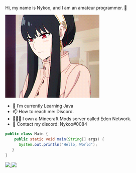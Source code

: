 Hi, my name is Nykoo, and I am an amateur programmer. 👋
<!--<img alt="GIF2" src="https://64.media.tumblr.com/395f09abca072bc566906b15b4942658/3ba8feb270efaa76-8d/s400x600/ca0ecc996f11bd7998d503b1761b96f4098e0ed5.gifv" width = 200/>-->
<img alt="GIF2" src="./yorhello.gif" width = 300/>

- 🌱 I’m currently Learning Java
- 📫 How to reach me: Discord.
- 👨🏽‍💼 I own a Minecraft Mods server called Eden Network.
- 🥡 Contact my discord: Nykoo#0084

```java
public class Main {
    public static void main(String[] args) {
      System.out.println("Hello, World");
   }
}
```
<div>
  <a href="https://ayo.so/nykoo">
  <img height="180em" src="https://github-readme-stats.vercel.app/api?username=nykoolicar&show_icons=true&theme=dark&include_all_commits=true&count_private=true"/>
  <img height="180em" src="https://github-readme-stats.vercel.app/api/top-langs/?username=nykoolicar&layout=compact&langs_count=7&theme=dark"/>
</div>

  <div style="display: inline_block"><br>
</div>
  
##

